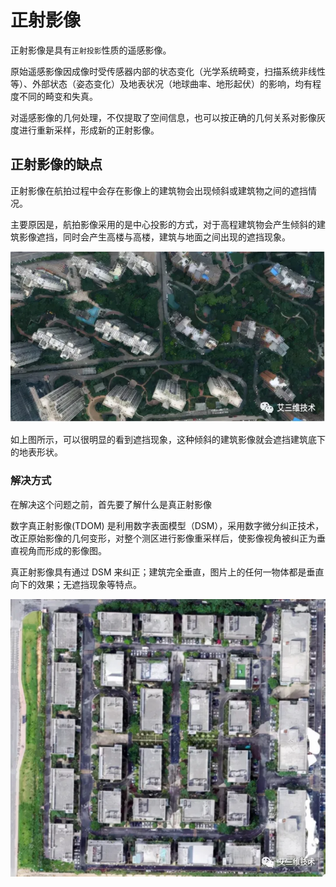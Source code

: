 # 正射影像

正射影像是具有`正射投影`性质的遥感影像。

原始遥感影像因成像时受传感器内部的状态变化（光学系统畸变，扫描系统非线性等）、外部状态（姿态变化）及地表状况（地球曲率、地形起伏）的影响，均有程度不同的畸变和失真。

对遥感影像的几何处理，不仅提取了空间信息，也可以按正确的几何关系对影像灰度进行重新采样，形成新的正射影像。

## 正射影像的缺点

正射影像在航拍过程中会存在影像上的建筑物会出现倾斜或建筑物之间的遮挡情况。

主要原因是，航拍影像采用的是中心投影的方式，对于高程建筑物会产生倾斜的建筑影像遮挡，同时会产生高楼与高楼，建筑与地面之间出现的遮挡现象。

<img src="/image/webgis/images/ortho/zhedang.webp" />

如上图所示，可以很明显的看到遮挡现象，这种倾斜的建筑影像就会遮挡建筑底下的地表形状。

### 解决方式

在解决这个问题之前，首先要了解什么是真正射影像

数字真正射影像(TDOM) 是利用数字表面模型（DSM），采用数字微分纠正技术，改正原始影像的几何变形，对整个测区进行影像重采样后，使影像视角被纠正为垂直视角而形成的影像图。

真正射影像具有通过 DSM 来纠正；建筑完全垂直，图片上的任何一物体都是垂直向下的效果；无遮挡现象等特点。

<img src="/image/webgis/images/ortho/tdom1.webp" />
